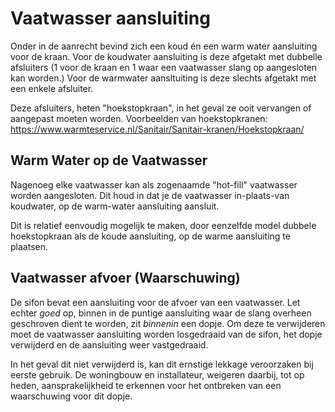 # Vaatwasser aansluiting

Onder in de aanrecht bevind zich een koud én een warm water aansluiting voor de kraan.
Voor de koudwater aansluiting is deze afgetakt met dubbelle afsluiters (1 voor de kraan en 1 waar een vaatwasser slang op aangesloten kan worden.)
Voor de warmwater aansltuiting is deze slechts afgetakt met een enkele afsluiter.

Deze afsluiters, heten "hoekstopkraan", in het geval ze ooit vervangen of aangepast moeten worden.
Voorbeelden van hoekstopkranen:
https://www.warmteservice.nl/Sanitair/Sanitair-kranen/Hoekstopkraan/

## Warm Water op de Vaatwasser

Nagenoeg elke vaatwasser kan als zogenaamde "hot-fill" vaatwasser worden aangesloten.
Dit houd in dat je de vaatwasser in-plaats-van koudwater, op de warm-water aansluiting aansluit.

Dit is relatief eenvoudig mogelijk te maken, door eenzelfde model dubbele hoekstopkraan als de koude aansluiting, op de warme aansluiting te plaatsen.

## Vaatwasser afvoer (**Waarschuwing**)

De sifon bevat een aansluiting voor de afvoer van een vaatwasser.
Let echter *goed* op, binnen in de puntige aansluiting waar de slang overheen geschroven dient te worden, zit *binnenin* een dopje.
Om deze te verwijderen moet de vaatwasser aansluiting worden losgedraaid van de sifon, het dopje verwijderd en de aansluiting weer vastgedraaid.

In het geval dit niet verwijderd is, kan dit ernstige lekkage veroorzaken bij eerste gebruik.
De woningbouw en installateur, weigeren daarbij, tot op heden, aansprakelijkheid te erkennen voor het ontbreken van een waarschuwing voor dit dopje.
